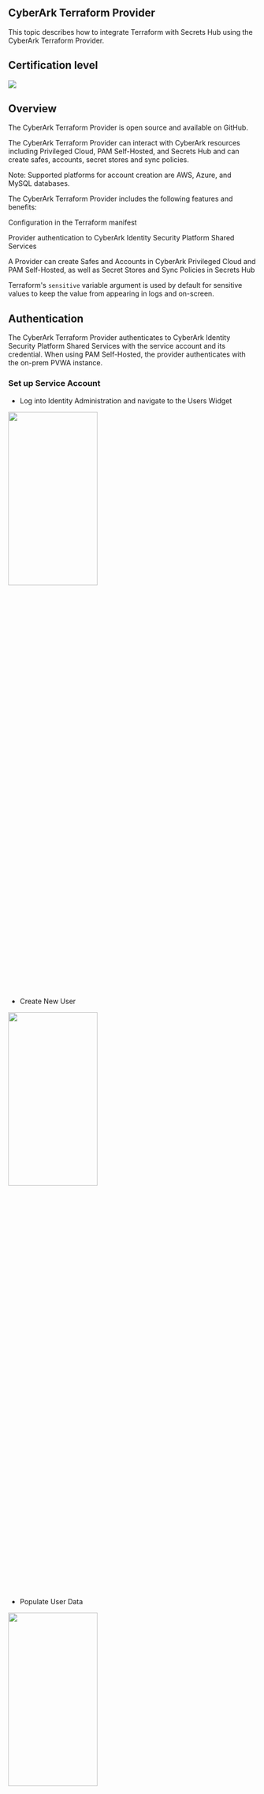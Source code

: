 ## CyberArk Terraform Provider

This topic describes how to integrate Terraform with Secrets Hub using the CyberArk Terraform Provider.

## Certification level
![](https://img.shields.io/badge/Certification%20Level-Certified-28A745?link=https://github.com/cyberark/community/blob/master/Conjur/conventions/certification-levels.md)

## Overview

The CyberArk Terraform Provider is open source and available on GitHub.

The CyberArk Terraform Provider can interact with CyberArk resources including Privileged Cloud, PAM Self-Hosted, and Secrets Hub and can create safes, accounts, secret stores and sync policies.

Note: Supported platforms for account creation are AWS, Azure, and MySQL databases.

The CyberArk Terraform Provider includes the following features and benefits:

Configuration in the Terraform manifest

Provider authentication to CyberArk Identity Security Platform Shared Services

A Provider can create Safes and Accounts in CyberArk Privileged Cloud and PAM Self-Hosted, as well as Secret Stores and Sync Policies in Secrets Hub

Terraform's `sensitive` variable argument is used by default for sensitive values to keep the value from appearing in logs and on-screen.

## Authentication

The CyberArk Terraform Provider authenticates to CyberArk Identity Security Platform Shared Services with the service account and its credential. When using PAM Self-Hosted, the provider authenticates with the on-prem PVWA instance.

### Set up Service Account

- Log into Identity Administration and navigate to the Users Widget

<img src="img/users-widget.png" width="60%" height="30%">

- Create New User

<img src="img/add-user-widget.png"  width="60%" height="30%">

- Populate User Data

<img src="img/terraform-user.png"  width="60%" height="30%">


## Authorization to access Privilege Cloud and Secrets Hub

Assign the Privilege Cloud Safe Managers Role and the Secrets Manager - Secrets Hub Admin Role to the Service Account.

- Log into Identity Administration and navigate to the Roles Widget

<img src="img/roles-widget.png" width="60%" height="30%">

- Add the new user to the Privilege Cloud Safe Managers Role

<img src="img/priv-safe-manager.png" width="60%" height="30%">

- Search for the Terraform User and Add

<img src="img/add-terraform-user.png" width="60%" height="30%">

- Add the new user to the Secrets Manager - Secrets Hub Admin Role

- Search for the Terraform User and Add

<img src="img/add-terraform-user.png" width="60%" height="30%">

## Requirements

CyberArk Terraform Provider requirements

### Technology

- Go - 1.21
- Terraform - 1.75 or later

### Services

- A tenant with Privilege Cloud and Secrets Hub is required.
- An AWS account with the SecretHub IAM role is necessary.

## Supported platforms

- macOS
- Linux
- Windows

## Install the CyberArk Terraform Provider plugin

You can use any of the following methods to install the CyberArk Terraform Provider plugin:

Install using binaries (Recommended)

Compile source code

Access from the Terraform registry

Install using Homebrew (macOS only)

### Binaries (Recommended)

We recommend installing the CyberArk Terraform Provider plugin (terraform-provider-cyberark) using the appropriate binary distribution for your environment.

In the following examples, replace `$VERSION` with the latest release for your operating system from the GitHub Releases page.

Note: The following example uses a Linux binary.

1. Download the CyberArk Terraform Provider (darwin_amd64 or linux_amd64):

```sh
$  wget https://github.com/cyberark/terraform-provider-cyberark/releases/download/v$VERSION/terraform-provider-cyberark_$VERSION.linux_amd64.zip
```
2. Create a new subdirectory:

```sh
$ mkdir -p ~/.terraform.d/plugins/terraform.example.com/cyberark/cyberark/$VERSION/linux_amd64
```
3. Decompress the binary into the appropriate plugins directory:

```sh
$ unzip terraform-provider-cyberark_$VERSION_linux_amd64.zip ~/.terraform.d/plugins/terraform.example.com/cyberark/cyberark/$VERSION/linux_amd64
```
4. To uninstall or remove the previous version of the plugin, run the following command:

```sh
$ rm -rf ~/.terraform.d/plugins/terraform.example.com/cyberark/cyberark/$VERSION/linux_amd64
```

### Homebrew (MacOS)
To install the CyberArk Terraform Provider using Homebrew:

1. Add and update the CyberArk Tools Homebrew tap:

```sh
$ brew tap cyberark/tools
```

2. Install the CyberArk Terraform Provider and symlink it to Terraform's plugins directory. Symlinking is necessary because Homebrew is sandboxed and cannot write to your home directory.

   Run the following, where $VERSION is the appropriate plugin version:
_Note: Replace `$VERSION` with the appropriate plugin version_

```sh
$ brew install terraform-provider-cyberark

$ mkdir -p ~/.terraform.d/plugins/

$ # If Homebrew is installing somewhere other than `/usr/local/Cellar`, update the path as well.

$ ln -sf /usr/local/Cellar/terraform-provider-cyberark/$VERSION/bin/terraform-provider-cyberark_* \
    ~/.terraform.d/plugins/
```
3. If you have a previously downloaded unversioned plugin, remove it:
```sh
$ brew uninstall terraform-provider-cyberark
$ rm -f ~/.terraform.d/plugins/terraform-provider-cyberark
```
4. Create the Terraform plugins folder if it does not already exist:
```sh
$ mkdir -p ~/.terraform.d/plugins/
```
5. Copy the new binary to the Terraform plugins folder:
```sh
$ mv terraform-provider-cyberark*/terraform-provider-cyberark* ~/.terraform.d/plugins/
```

### Compile from Source

Before you compile the CyberArk Terraform Provider from the source code, make sure you have Go version 1.21 installed on your machine.

To compile the CyberArk Terraform Provider:

macOS/Linux

1. Clone the repository and open the cloned directory:

```sh
$ git clone https://github.com/cyberark/terraform-provider-cyberark.git
$ cd terraform-provider-cyberark
```

2. Build the CyberArk Terraform Provider

```sh
$ mkdir -p ~/.terraform.d/plugins/terraform.example.com/cyberark/cyberark/$VERSION/$platform_reference_in_go
# Example: platform_reference_in_go= darwin_amd64/linux_amd64
# Note: If a static binary is required, use ./bin/build to create the executable
$ go build -o ~/.terraform.d/plugins/terraform.example.com/cyberark/cyberark/$VERSION/$platform_reference_in_go/terraform-provider-cyberark main.go
```

### Terraform registry

To access the CyberArk Terraform Provider from the Terraform registry:

In the main.tf configuration file:

- In the source, use registry.terraform.io/cyberark/cyberark

- In version, provide the latest version

```sh
variable "secret_key" {
  type      = string
  sensitive = true
}

terraform {
    required_providers {
      cyberark = {
        source  = “registry.terraform.io/cyberark/cyberark"version = "~> 0"
      }
    }
  }

provider "cyberark" {
  tenant        = "aarp0000"
  domain        = "example-domain"
  client_id     = "automation@cyberark.cloud.aarp0000"
  client_secret = var.secret_key
}
resource "cyberark_safe" "AAM_Test_Safe" {
  safe_name          = "GEN_BY_TF_abc"
  safe_desc          = "Description for GEN_BY_TF_abc"
  member             = "demo@cyberark.cloud.aarp0000"
  member_type        = "user"
  permission_level   = "read" # full, read, approver, manager
  retention          = 7
  retention_versions = 7
  purge              = false
  cpm_name           = "PasswordManager"
  safe_loc           = ""
}
```

## Caution: Handling Sensitive Files

Important: The Terraform state file and .tfvars files contain sensitive information related to your configurations. It is essential to handle these files with the utmost care to ensure their security.

### Best Practices

- Keep Files Private: Ensure these files are not exposed to unauthorized individuals or systems.
- Restrict Access: Limit access to these files to authorized personnel only.
- Use Encryption: Whenever possible, use encryption for both storage and transmission to protect the contents of these files.

Following these practices helps safeguard your sensitive data.

## Configure CyberArk Terraform Provider

This section describes how to configure the CyberArk Terraform Provider.

### Workflow

Terraform can be executed manually by the user. The CyberArk Terraform Provider reads the provider configuration and authenticates to the tenant using the service account and its credentials.

Once authenticated, it configures the resources according to the main.tf file. After setup, the resources can be viewed in Privilege Cloud and Secrets Hub.

### Use environment variables for Sensitive Variables

In order to use environment variables with Terraform Provider SecrestsHub use the Terraform variables and [standard mechanism]
(https://developer.hashicorp.com/terraform/language/values/variables#environment-variables).

### Example

#### Privileged Cloud

```terraform
variable "secret_key" {
  type      = string
  sensitive = true
}

provider "cyberark" {
  tenant        = "aarp0000"
  domain        = "example-domain"
  client_id     = "automation@cyberark.cloud.aarp0000"
  client_secret = var.secret_key
}

resource "cyberark_safe" "PCloud_Test_Safe" {
  safe_name          = "GEN_BY_TF_abc"
  safe_desc          = "Description for GEN_BY_TF_abc"
  member             = "demo@cyberark.cloud.aarp0000"
  member_type        = "user"
  permission_level   = "read" # full, read, approver, manager
  retention          = 7
  retention_versions = 7
  purge              = false
  cpm_name           = "PasswordManager"
  safe_loc           = ""
}
```

#### PAM Self-Hosted

```terraform
variable "secret_key" {
  type      = string
  sensitive = true
}

variable "pvwa_password" {
  type      = string
  sensitive = true
}

provider "cyberark" {
  tenant        = "aarp0000"
  domain        = "example-domain"
  client_id     = "automation@cyberark.cloud.aarp0000"
  client_secret = var.secret_key

  # For PAM Self-Hosted
  pvwa_url      = "https://pvwa.example.com"
  pvwa_username = "myUser"
  pvwa_password = var.pvwa_password
}

resource "cyberark_pam_safe" "PAM_Test_Safe" {
  safe_name          = "GEN_BY_TF_abc"
  safe_desc          = "Description for GEN_BY_TF_abc"
  member             = "demo@cyberark.cloud.aarp0000"
  member_type        = "user"
  permission_level   = "read" # full, read, approver, manager
  retention          = 7
  retention_versions = 7
  purge              = false
  cpm_name           = "PasswordManager"
  safe_loc           = ""
  enable_olac        = false
}
```

```sh
$ export TF_VAR_secret_key=my-secret-key
$ export TF_VAR_pvwa_password=my-pvwa-password
$ terraform init
$ terraform plan
```

## Pre-requisties for Provider and Resources

- A tenant with both Privilege Cloud and Secrets Hub is required.
- Create and enable a service account and its associated secret.
- An AWS account with the SecretHub IAM role is necessary.
- Get the Privilege Cloud secret store ID via the API or user interface and insert it into the source_id section of the sync policy.

  1. UI: Log in to the CyberArk tenant with sufficient privileges to view the Privilege Cloud store details.

  2. API : Use the documentation below to make an API call and retrieve the Privilege Cloud StoreID. (https://docs.cyberark.com/secrets-hub-privilege-cloud/Latest/en/Content/Developer/sh-policy-api-tutorial.htm?tocpath=Developer%7CTutorials%7C_____4).

## Documentation

### Provider

[cyberark provider](docs/index.md)

### Data Sources

- [Auth token](docs/data-sources/auth_token.md)

### Resources

- [AWS Account](docs/resources/aws_account.md)
- [AWS Secret Store](docs/resources/aws_secret_store.md)
- [Azure Account](docs/resources/azure_account.md)
- [Azure Secret Store](docs/resources/azure_secret_store.md)
- [DB Account](docs/resources/db_account.md)
- [Safe](docs/resources/safe.md)
- [Sync Policy](docs/resources/sync_policy.md)

## Usage instructions

See [here](examples/) for examples.

## Limitations

The CyberArk Terraform Provider plugin does not support the following features:

- Update safe
- Update account
- Delete account
- Update secret store
- Delete secret store
- Update sync policy
- Delete sync policy
- Rotation of auth token
